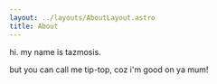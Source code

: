 ```yaml
---
layout: ../layouts/AboutLayout.astro
title: About
---
```

hi. my name is tazmosis.

but you can call me tip-top, coz i'm good on ya mum!